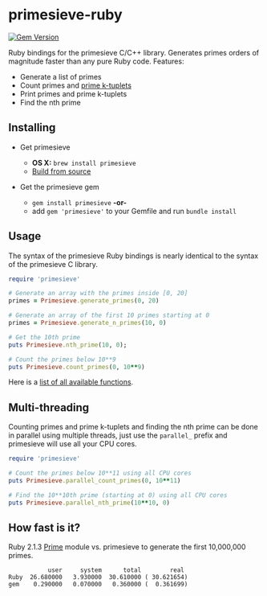 primesieve-ruby
===============
[![Gem Version](https://badge.fury.io/rb/primesieve.svg)](http://badge.fury.io/rb/primesieve)

Ruby bindings for the primesieve C/C++ library. Generates primes orders of magnitude faster than any pure Ruby code.  Features:

* Generate a list of primes
* Count primes and [prime k-tuplets](https://en.wikipedia.org/wiki/Prime_k-tuple)
* Print primes and prime k-tuplets
* Find the nth prime

Installing
----------

* Get primesieve
  * __OS X:__ `brew install primesieve`
  * [Build from source](https://github.com/kimwalisch/primesieve#build-instructions-unix-like-oses)

* Get the primesieve gem
  * `gem install primesieve`
__-or-__
  * add `gem 'primesieve'` to your Gemfile and run `bundle install`

Usage
-----

The syntax of the primesieve Ruby bindings is nearly identical to the
syntax of the primesieve C library.

```Ruby
require 'primesieve'

# Generate an array with the primes inside [0, 20]
primes = Primesieve.generate_primes(0, 20)

# Generate an array of the first 10 primes starting at 0
primes = Primesieve.generate_n_primes(10, 0)

# Get the 10th prime
puts Primesieve.nth_prime(10, 0);

# Count the primes below 10**9
puts Primesieve.count_primes(0, 10**9)
```

Here is a [list of all available functions](ext/primesieve/extconf.rb).

Multi-threading
---------------

Counting primes and prime k-tuplets and finding the nth prime can be done in parallel using multiple threads, just use the ```parallel_``` prefix and primesieve will use all your CPU cores.

```Ruby
require 'primesieve'

# Count the primes below 10**11 using all CPU cores
puts Primesieve.parallel_count_primes(0, 10**11)

# Find the 10**10th prime (starting at 0) using all CPU cores
puts Primesieve.parallel_nth_prime(10**10, 0)
```

How fast is it?
---------------

Ruby 2.1.3 [Prime](http://www.ruby-doc.org/stdlib-2.0.0/libdoc/prime/rdoc/Prime.html) module vs. primesieve to generate the first 10,000,000 primes.

```
           user     system      total        real
Ruby  26.680000   3.930000  30.610000 ( 30.621654)
gem    0.290000   0.070000   0.360000 (  0.361699)
```
